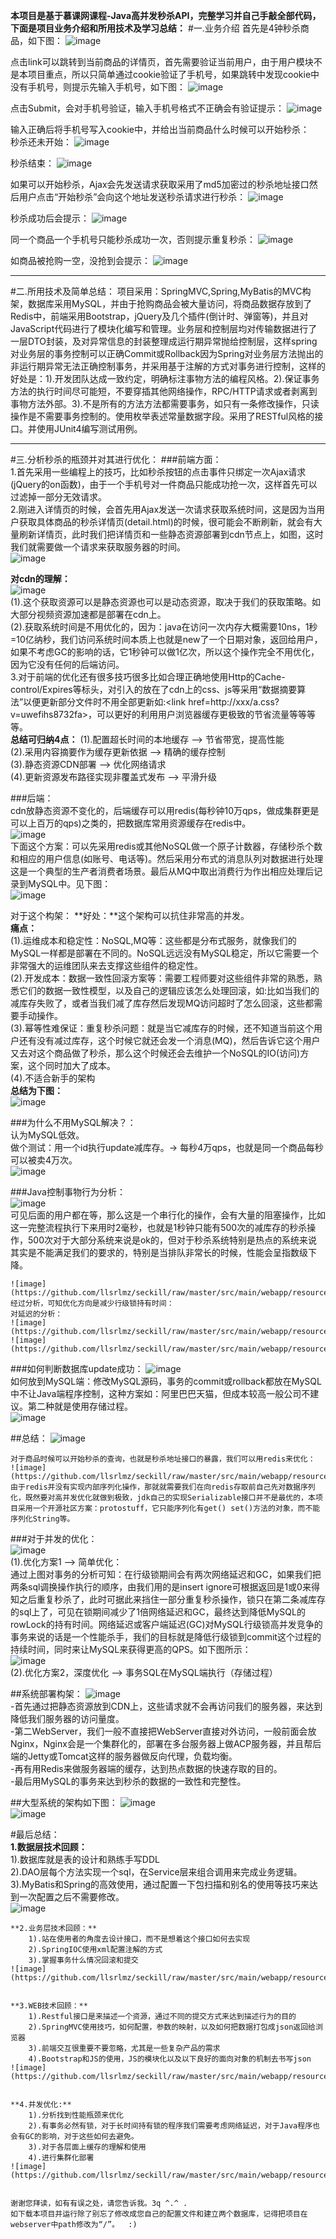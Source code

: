 **本项目是基于慕课网课程-Java高并发秒杀API，完整学习并自己手敲全部代码，下面是项目业务介绍和所用技术及学习总结：**
#一.业务介绍
首先是4钟秒杀商品，如下图：
![image](https://github.com/llsrlmz/seckill/raw/master/src/main/webapp/resources/imags/readme/1.png)

点击link可以跳转到当前商品的详情页，首先需要验证当前用户，由于用户模块不是本项目重点，所以只简单通过cookie验证了手机号，如果跳转中发现cookie中没有手机号，则提示先输入手机号，如下图：
![image](https://github.com/llsrlmz/seckill/raw/master/src/main/webapp/resources/imags/readme/2.png)

点击Submit，会对手机号验证，输入手机号格式不正确会有验证提示：
![image](https://github.com/llsrlmz/seckill/raw/master/src/main/webapp/resources/imags/readme/3.png)

输入正确后将手机号写入cookie中，并给出当前商品什么时候可以开始秒杀：  
秒杀还未开始：
![image](https://github.com/llsrlmz/seckill/raw/master/src/main/webapp/resources/imags/readme/4.png)

秒杀结束：
![image](https://github.com/llsrlmz/seckill/raw/master/src/main/webapp/resources/imags/readme/5.png)

如果可以开始秒杀，Ajax会先发送请求获取采用了md5加密过的秒杀地址接口然后用户点击“开始秒杀”会向这个地址发送秒杀请求进行秒杀：
![image](https://github.com/llsrlmz/seckill/raw/master/src/main/webapp/resources/imags/readme/6.png)

秒杀成功后会提示：
![image](https://github.com/llsrlmz/seckill/raw/master/src/main/webapp/resources/imags/readme/7.png)

同一个商品一个手机号只能秒杀成功一次，否则提示重复秒杀：
![image](https://github.com/llsrlmz/seckill/raw/master/src/main/webapp/resources/imags/readme/8.png)

如商品被抢购一空，没抢到会提示：
![image](https://github.com/llsrlmz/seckill/raw/master/src/main/webapp/resources/imags/readme/9.png)

-------


#二.所用技术及简单总结：
项目采用：SpringMVC,Spring,MyBatis的MVC构架，数据库采用MySQL，并由于抢购商品会被大量访问，将商品数据存放到了Redis中，前端采用Bootstrap，jQuery及几个插件(倒计时、弹窗等)，并且对JavaScript代码进行了模块化编写和管理。业务层和控制层均对传输数据进行了一层DTO封装，及对异常信息的封装整理成运行期异常抛给控制层，这样spring对业务层的事务控制可以正确Commit或Rollback因为Spring对业务层方法抛出的非运行期异常无法正确控制事务，并采用基于注解的方式对事务进行控制，这样的好处是：1).开发团队达成一致约定，明确标注事物方法的编程风格。2).保证事务方法的执行时间尽可能短，不要穿插其他网络操作，RPC/HTTP请求或者剥离到事物方法外部。3).不是所有的方法方法都需要事务，如只有一条修改操作，只读操作是不需要事务控制的。使用枚举表述常量数据字段。采用了RESTful风格的接口。并使用JUnit4编写测试用例。

-------

#三.分析秒杀的瓶颈并对其进行优化：
###前端方面：  
	1.首先采用一些编程上的技巧，比如秒杀按钮的点击事件只绑定一次Ajax请求(jQuery的on函数)，由于一个手机号对一件商品只能成功抢一次，这样首先可以过滤掉一部分无效请求。  
	2.刚进入详情页的时候，会首先用Ajax发送一次请求获取系统时间，这是因为当用户获取具体商品的秒杀详情页(detail.html)的时候，很可能会不断刷新，就会有大量刷新详情页，此时我们把详情页和一些静态资源部署到cdn节点上，如图，这时我们就需要做一个请求来获取服务器的时间。  
	![image](https://github.com/llsrlmz/seckill/raw/master/src/main/webapp/resources/imags/readme/10.png)

**对cdn的理解：**    
	![image](https://github.com/llsrlmz/seckill/raw/master/src/main/webapp/resources/imags/readme/11.png)  
	(1).这个获取资源可以是静态资源也可以是动态资源，取决于我们的获取策略。如大部分视频资源加速都是部署在cdn上。  
	(2).获取系统时间是不用优化的，因为：java在访问一次内存大概需要10ns，1秒=10亿纳秒，我们访问系统时间本质上也就是new了一个日期对象，返回给用户，如果不考虑GC的影响的话，它1秒钟可以做1亿次，所以这个操作完全不用优化，因为它没有任何的后端访问。  
	3.对于前端的优化还有很多技巧很多比如合理正确地使用Http的Cache-control/Expires等标头，对引入的放在了cdn上的css、js等采用“数据摘要算法”以便更新部分文件时不用全部更新如:<link href=http://xxx/a.css?v=uwefihs8732fa>，可以更好的利用用户浏览器缓存更极致的节省流量等等等等。  
**总结可归纳4点：** 
	(1).配置超长时间的本地缓存 —> 节省带宽，提高性能  
	(2).采用内容摘要作为缓存更新依据 —> 精确的缓存控制  
	(3).静态资源CDN部署 —> 优化网络请求  
	(4).更新资源发布路径实现非覆盖式发布 —> 平滑升级  


###后端：  
	cdn放静态资源不变化的，后端缓存可以用redis(每秒钟10万qps，做成集群更是可以上百万的qps)之类的，把数据库常用资源缓存在redis中。  
  	![image](https://github.com/llsrlmz/seckill/raw/master/src/main/webapp/resources/imags/readme/12.png)  
  下面这个方案：可以先采用redis或其他NoSQL做一个原子计数器，存储秒杀个数和相应的用户信息(如账号、电话等)。然后采用分布式的消息队列对数据进行处理这是一个典型的生产者消费者场景。最后从MQ中取出消费行为作出相应处理后记录到MySQL中。见下图：  
  	![image](https://github.com/llsrlmz/seckill/raw/master/src/main/webapp/resources/imags/readme/13.png)

对于这个构架：
	**好处：**这个架构可以抗住非常高的并发。  
	**痛点：**  
		(1).运维成本和稳定性：NoSQL,MQ等：这些都是分布式服务，就像我们的MySQL一样都是部署在不同的。NoSQL远远没有MySQL稳定，所以它需要一个非常强大的运维团队来去支撑这些组件的稳定性。  
	    	(2).开发成本：数据一致性回滚方案等：需要工程师要对这些组件非常的熟悉，熟悉它们的数据一致性模型，以及自己的逻辑应该怎么处理回滚，如:比如当我们的减库存失败了，或者当我们减了库存然后发现MQ访问超时了怎么回滚，这些都需要手动操作。  
	    	(3).幂等性难保证：重复秒杀问题：就是当它减库存的时候，还不知道当前这个用户还有没有减过库存，这个时候它就还会发一个消息(MQ)，然后告诉它这个用户又去对这个商品做了秒杀，那么这个时候还会去维护一个NoSQL的IO(访问)方案，这个同时加大了成本。		
	    	(4).不适合新手的架构  
**总结为下图：**  
  	![image](https://github.com/llsrlmz/seckill/raw/master/src/main/webapp/resources/imags/readme/14.png)
  	

###为什么不用MySQL解决？：  
	认为MySQL低效。  
	做个测试：用一个id执行update减库存。-> 每秒4万qps，也就是同一个商品每秒可以被卖4万次。  
  	![image](https://github.com/llsrlmz/seckill/raw/master/src/main/webapp/resources/imags/readme/15.png)  
  
###Java控制事物行为分析：  
  	![image](https://github.com/llsrlmz/seckill/raw/master/src/main/webapp/resources/imags/readme/16.png)  
	可见后面的用户都在等，那么这是一个串行化的操作，会有大量的阻塞操作，比如这一完整流程执行下来用时2毫秒，也就是1秒钟只能有500次的减库存的秒杀操作，500次对于大部分系统来说是ok的，但对于秒杀系统特别是热点的系统来说其实是不能满足我们的要求的，特别是当排队非常长的时候，性能会呈指数级下降。
  
  	![image](https://github.com/llsrlmz/seckill/raw/master/src/main/webapp/resources/imags/readme/17.png)  
  	经过分析，可知优化方向是减少行级锁持有时间：  
  	对延迟的分析：  
  	![image](https://github.com/llsrlmz/seckill/raw/master/src/main/webapp/resources/imags/readme/18.png)  
  	![image](https://github.com/llsrlmz/seckill/raw/master/src/main/webapp/resources/imags/readme/19.png)  

###如何判断数据库update成功：
  	![image](https://github.com/llsrlmz/seckill/raw/master/src/main/webapp/resources/imags/readme/20.png)  
	如何放到MySQL端：修改MySQL源码，事务的commit或rollback都放在MySQL中不让Java端程序控制，这种方案如：阿里巴巴天猫，但成本较高一般公司不建议。第二种就是使用存储过程。  
  	![image](https://github.com/llsrlmz/seckill/raw/master/src/main/webapp/resources/imags/readme/21.png)

##总结：
  	![image](https://github.com/llsrlmz/seckill/raw/master/src/main/webapp/resources/imags/readme/22.png)  

	对于商品时候可以开始秒杀的查询，也就是秒杀地址接口的暴露，我们可以用redis来优化：  
  	![image](https://github.com/llsrlmz/seckill/raw/master/src/main/webapp/resources/imags/readme/23.png)  
	由于redis并没有实现内部序列化操作，那就就需要我们在向redis存取前自己先对数据序列化，既然要对高并发优化就做到极致，jdk自己的实现Serializable接口并不是最优的，本项目采用一个开源社区方案：protostuff，它只能序列化有get() set()方法的对象，而不能序列化String等。

###对于并发的优化：  
  	![image](https://github.com/llsrlmz/seckill/raw/master/src/main/webapp/resources/imags/readme/24.png)  
	(1).优化方案1 —> 简单优化：  
		通过上图对事务的分析可知：在行级锁期间会有两次网络延迟和GC，如果我们把两条sql调换操作执行的顺序，由我们用的是insert ignore可根据返回是1或0来得知之后重复秒杀了，此时可据此来挡住一部分重复秒杀操作，锁只在第二条减库存的sql上了，可见在锁期间减少了1倍网络延迟和GC，最终达到降低MySQL的rowLock的持有时间。网络延迟或客户端延迟(GC)对MySQL行级锁高并发竞争的事务来说的话是一个性能杀手，我们的目标就是降低行级锁到commit这个过程的持续时间，同时来让MySQL来获得更高的QPS。如下图所示：  
  	![image](https://github.com/llsrlmz/seckill/raw/master/src/main/webapp/resources/imags/readme/25.png)  
	(2).优化方案2，深度优化 —> 事务SQL在MySQL端执行（存储过程）  
	

##系统部署构架：
	![image](https://github.com/llsrlmz/seckill/raw/master/src/main/webapp/resources/imags/readme/26.png)  
	-首先通过把静态资源放到CDN上，这些请求就不会再访问我们的服务器，来达到降低我们服务器的访问量度。  
	-第二WebServer，我们一般不直接把WebServer直接对外访问，一般前面会放Nginx，Nginx会是一个集群化的，部署在多台服务器上做ACP服务器，并且帮后端的Jetty或Tomcat这样的服务器做反向代理，负载均衡。  
	-再有用Redis来做服务器端的缓存，达到热点数据的快速存取的目的。  
	-最后用MySQL的事务来达到秒杀的数据的一致性和完整性。  


##大型系统的架构如下图：
  	![image](https://github.com/llsrlmz/seckill/raw/master/src/main/webapp/resources/imags/readme/27.png)  
  	![image](https://github.com/llsrlmz/seckill/raw/master/src/main/webapp/resources/imags/readme/28.png)  
  
#最后总结：  
	**1.数据层技术回顾：**  
		1).数据库就是表的设计和熟练手写DDL  
		2).DAO层每个方法实现一个sql，在Service层来组合调用来完成业务逻辑。  
		3).MyBatis和Spring的高效使用，通过配置一下包扫描和别名的使用等技巧来达到一次配置之后不需要修改。  
  	![image](https://github.com/llsrlmz/seckill/raw/master/src/main/webapp/resources/imags/readme/29.png)  
  	

	**2.业务层技术回顾：**  
		1).站在使用者的角度去设计接口，而不是想着这个接口如何去实现  
		2).SpringIOC使用xml配置注解的方式  
		3).掌握事务什么情况回滚和提交  
  	![image](https://github.com/llsrlmz/seckill/raw/master/src/main/webapp/resources/imags/readme/30.png)  


	**3.WEB技术回顾：**  
  		1).Restful接口是来描述一个资源，通过不同的提交方式来达到描述行为的目的  
		2).SpringMVC使用技巧，如何配置，参数的映射，以及如何把数据打包成json返回给浏览器  
		3).前端交互很重要不要忽略，尤其是一些复杂产品的需求  
		4).Bootstrap和JS的使用，JS的模块化以及以下良好的面向对象的机制去书写json  
  	![image](https://github.com/llsrlmz/seckill/raw/master/src/main/webapp/resources/imags/readme/31.png)  
  	
	
	**4.并发优化:**  
		1).分析找到性能瓶颈来优化  
		2).有事务必然有锁，对于长时间持有锁的程序我们需要考虑网络延迟，对于Java程序也会有GC的影响，对于这些如何去避免。  
		3).对于各层面上缓存的理解和使用  
		4).进行集群化部署  
  	![image](https://github.com/llsrlmz/seckill/raw/master/src/main/webapp/resources/imags/readme/32.png)  
  	

	谢谢您拜读，如有有误之处，请您告诉我。3q ^.^ .  
	如下载本项目并运行除了别忘了修改成您自己的配置文件和建立两个数据库，记得把项目在webserver中path修改为“/”。  :)
